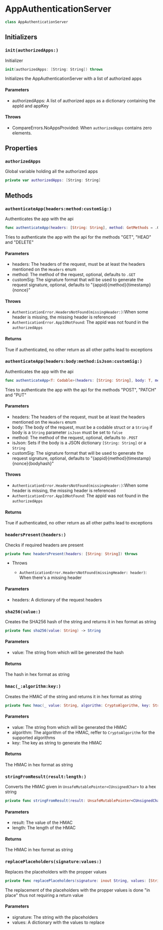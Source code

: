# AppAuthenticationServer

``` swift
class AppAuthenticationServer 
```

## Initializers

### `init(authorizedApps:)`

Initializer

``` swift
init(authorizedApps: [String: String]) throws 
```

Initializes the AppAuthenticationServer with a list of authorized apps

> 

#### Parameters

  - authorizedApps: A list of authorized apps as a dictionary containing the appId and appKey

#### Throws

  - CompareErrors.NoAppsProvided:​ When `authorizedApps` contains zero elements.

## Properties

### `authorizedApps`

Global variable holding all the authorized apps

``` swift
private var authorizedApps: [String: String] 
```

## Methods

### `authenticateApp(headers:method:customSig:)`

Authenticates the app with the api

``` swift
func authenticateApp(headers: [String: String], method: GetMethods = .GET, customSig: String = "{appid}{method}{timestamp}{nonce}") throws -> Bool 
```

Tries to authenticate the app with the api for the methods "GET", "HEAD" and "DELETE"

> 

#### Parameters

  - headers: The headers of the request, must be at least the headers mentioned on the `Headers` enum
  - method: The method of the request, optional, defaults to `.GET`
  - customSig: The signature format that will be used to generate the request signature, optional, defaults to "{appid}{method}{timestamp}{nonce}"

#### Throws

  - `AuthenticationError.HeadersNotFound(missingHeader:​)`:​ When some header is missing, the missing header is referenced
  - `AuthenticationError.AppIdNotFound`:​ The appid was not found in the `authorizedApps`

#### Returns

True if authenticated, no other return as all other paths lead to exceptions

### `authenticateApp(headers:body:method:isJson:customSig:)`

Authenticates the app with the api

``` swift
func authenticateApp<T: Codable>(headers: [String: String], body: T, method: PostMethods = .POST, isJson: Bool = true, customSig: String = "{appid}{method}{timestamp}{nonce}{bodyhash}") throws -> Bool 
```

Tries to authenticate the app with the api for the methods "POST", "PATCH" and "PUT"

> 

> 

#### Parameters

  - headers: The headers of the request, must be at least the headers mentioned on the `Headers` enum
  - body: The body of the request, must be a codable struct or a `String` if body is a `String` parameter `isJson` must be set to `false`
  - method: The method of the request, optional, defaults to `.POST`
  - isJson: Sets if the body is a JSON dictionary `[String: String]` or a `String`
  - customSig: The signature format that will be used to generate the request signature, optional, defaults to "{appid}{method}{timestamp}{nonce}{bodyhash}"

#### Throws

  - `AuthenticationError.HeadersNotFound(missingHeader:​)`:​ When some header is missing, the missing header is referenced
  - `AuthenticationError.AppIdNotFound`:​ The appid was not found in the `authorizedApps`

#### Returns

True if authenticated, no other return as all other paths lead to exceptions

### `headersPresent(headers:)`

Checks if required headers are present

``` swift
private func headersPresent(headers: [String: String]) throws 
```

  - Throws
    
      - `AuthenticationError.HeadersNotFound(missingHeader: header)`: When there's a missing header

#### Parameters

  - headers: A dictionary of the request headers

### `sha256(value:)`

Creates the SHA256 hash of the string and returns it in hex format as string

``` swift
private func sha256(value: String) -> String 
```

#### Parameters

  - value: The string from which will be generated the hash

#### Returns

The hash in hex format as string

### `hmac(_:algorithm:key:)`

Creates the HMAC of the string and returns it in hex format as string

``` swift
private func hmac(_ value: String, algorithm: CryptoAlgorithm, key: String) -> String 
```

#### Parameters

  - value: The string from which will be generated the HMAC
  - algorithm: The algorithm of the HMAC, reffer to `CryptoAlgorithm` for the supported algorithms
  - key: The key as string to generate the HMAC

#### Returns

The HMAC in hex format as string

### `stringFromResult(result:length:)`

Converts the HMAC given in `UnsafeMutablePointer<CUnsignedChar>` to a hex string

``` swift
private func stringFromResult(result: UnsafeMutablePointer<CUnsignedChar>, length: Int) -> String 
```

#### Parameters

  - result: The value of the HMAC
  - length: The length of the HMAC

#### Returns

The HMAC in hex format as string

### `replacePlaceholders(signature:values:)`

Replaces the placeholders with the propper values

``` swift
private func replacePlaceholders(signature: inout String, values: [String: String]) 
```

The replacement of the placeholders with the propper values is done "in place" thus not requiring a return value

#### Parameters

  - signature: The string with the placeholders
  - values: A dictionary with the values to replace
